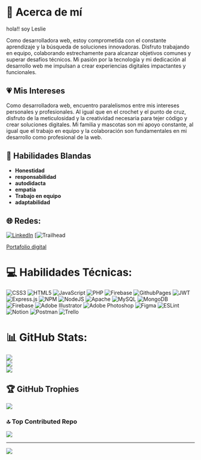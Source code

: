 # 💫 Acerca de mí
hola!! soy Leslie

Como desarrolladora web, estoy comprometida con el constante aprendizaje y la búsqueda de soluciones innovadoras. Disfruto trabajando en equipo, colaborando estrechamente para alcanzar objetivos comunes y superar desafíos técnicos. Mi pasión por la tecnología y mi dedicación al desarrollo web me impulsan a crear experiencias digitales impactantes y funcionales.

## :heartpulse: Mis Intereses

Como desarrolladora web, encuentro paralelismos entre mis intereses personales y profesionales. Al igual que en el crochet y el punto de cruz, disfruto de la meticulosidad y la creatividad necesaria para tejer código y crear soluciones digitales. Mi familia y mascotas son mi apoyo constante, al igual que el trabajo en equipo y la colaboración son fundamentales en mi desarrollo como profesional de la web.


## :raised_hands: Habilidades Blandas

- **Honestidad**
- **responsabilidad**
- **autodidacta**
- **empatía**
- **Trabajo en equipo**
- **adaptabilidad**


## 🌐 Redes:
[![LinkedIn](https://img.shields.io/badge/LinkedIn-%230077B5.svg?logo=linkedin&logoColor=white)](https://linkedin.com/in/https://www.linkedin.com/in/lesliesharaipacheco/)
[![Trailhead](https://www.salesforce.com/trailblazer/profile)

[Portafolio digital](https://lesliepacheco91.github.io/myCv/)


# 💻 Habilidades Técnicas:
![CSS3](https://img.shields.io/badge/css3-%231572B6.svg?style=flat&logo=css3&logoColor=white) ![HTML5](https://img.shields.io/badge/html5-%23E34F26.svg?style=flat&logo=html5&logoColor=white) ![JavaScript](https://img.shields.io/badge/javascript-%23323330.svg?style=flat&logo=javascript&logoColor=%23F7DF1E) ![PHP](https://img.shields.io/badge/php-%23777BB4.svg?style=flat&logo=php&logoColor=white) ![Firebase](https://img.shields.io/badge/firebase-%23039BE5.svg?style=flat&logo=firebase) ![GithubPages](https://img.shields.io/badge/github%20pages-121013?style=flat&logo=github&logoColor=white) ![JWT](https://img.shields.io/badge/JWT-black?style=flat&logo=JSON%20web%20tokens) ![Express.js](https://img.shields.io/badge/express.js-%23404d59.svg?style=flat&logo=express&logoColor=%2361DAFB) ![NPM](https://img.shields.io/badge/NPM-%23CB3837.svg?style=flat&logo=npm&logoColor=white) ![NodeJS](https://img.shields.io/badge/node.js-6DA55F?style=flat&logo=node.js&logoColor=white) ![Apache](https://img.shields.io/badge/apache-%23D42029.svg?style=flat&logo=apache&logoColor=white) ![MySQL](https://img.shields.io/badge/mysql-%2300000f.svg?style=flat&logo=mysql&logoColor=white) ![MongoDB](https://img.shields.io/badge/MongoDB-%234ea94b.svg?style=flat&logo=mongodb&logoColor=white) ![Firebase](https://img.shields.io/badge/Firebase-039BE5?style=flat&logo=Firebase&logoColor=white) ![Adobe Illustrator](https://img.shields.io/badge/adobe%20illustrator-%23FF9A00.svg?style=flat&logo=adobe%20illustrator&logoColor=white) ![Adobe Photoshop](https://img.shields.io/badge/adobe%20photoshop-%2331A8FF.svg?style=flat&logo=adobe%20photoshop&logoColor=white) ![Figma](https://img.shields.io/badge/figma-%23F24E1E.svg?style=flat&logo=figma&logoColor=white) ![ESLint](https://img.shields.io/badge/ESLint-4B3263?style=flat&logo=eslint&logoColor=white) ![Notion](https://img.shields.io/badge/Notion-%23000000.svg?style=flat&logo=notion&logoColor=white) ![Postman](https://img.shields.io/badge/Postman-FF6C37?style=flat&logo=postman&logoColor=white) ![Trello](https://img.shields.io/badge/Trello-%23026AA7.svg?style=flat&logo=Trello&logoColor=white)

# 📊 GitHub Stats:
![](https://github-readme-stats.vercel.app/api?username=LesliePacheco91&theme=tokyonight&hide_border=false&include_all_commits=false&count_private=false)<br/>
![](https://github-readme-streak-stats.herokuapp.com/?user=LesliePacheco91&theme=tokyonight&hide_border=false)<br/>
![](https://github-readme-stats.vercel.app/api/top-langs/?username=LesliePacheco91&theme=tokyonight&hide_border=false&include_all_commits=false&count_private=false&layout=compact)

## 🏆 GitHub Trophies
![](https://github-profile-trophy.vercel.app/?username=LesliePacheco91&theme=buddhism&no-frame=false&no-bg=true&margin-w=4)

### 🔝 Top Contributed Repo
![](https://github-contributor-stats.vercel.app/api?username=LesliePacheco91&limit=5&theme=tokyonight&combine_all_yearly_contributions=true)

---
[![](https://visitcount.itsvg.in/api?id=LesliePacheco91&icon=5&color=0)](https://visitcount.itsvg.in)

<!-- Proudly created with GPRM ( https://gprm.itsvg.in ) -->
